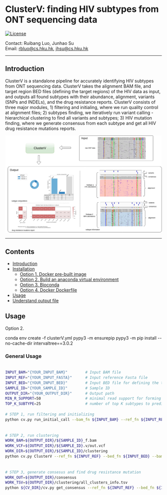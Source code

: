 # ClusterV: finding HIV subtypes from ONT sequencing data

[![License](https://img.shields.io/badge/License-BSD%203--Clause-blue.svg)](https://opensource.org/licenses/BSD-3-Clause) 


Contact: Ruibang Luo, Junhao Su  
Email: rbluo@cs.hku.hk, jhsu@cs.hku.hk  

----

## Introduction
ClusterV is a standalone pipeline for accurately identifying HIV subtypes from ONT sequencing data.  ClusterV takes the alignment BAM file, and target region BED files (defining the target regions) of the HIV data as input, and outputs all found subtypes with their abundance, alignment, variants (SNPs and INDELs), and the drug resistance reports. ClusterV consists of three major modules, 1) filtering and initialing, where we run quality control at alignment files; 2) subtypes finding, we iteratively run variant calling - hierarchical clustering to find all variants and subtypes; 3) HIV mutation finding, where we generate consensus from each subtype and get all HIV drug resistance mutations reports. 

<img src="./docs/github_wf.png" width = "800" alt="ClusterV wf">

---

## Contents

* [Introduction](#introduction)
* [Installation](#installation)
  + [Option 1. Docker pre-built image](#option-1-docker-pre-built-image)
  + [Option 2. Build an anaconda virtual environment](#option-2-build-an-anaconda-virtual-environment)
  + [Option 3. Bioconda](#option-3-bioconda)
  + [Option 4. Docker Dockerfile](#option-4-docker-dockerfile)
* [Usage](#usage)
* [Understand output file](/docs/output.md)


## Usage


Option 2. 

conda env create -f clusterV.yml
pypy3 -m ensurepip
pypy3 -m pip install --no-cache-dir intervaltree==3.0.2

### General Usage

```bash

INPUT_BAM="{YOUR_INPUT_BAM}"        # Input BAM file
INPUT_REF="{YOUR_INPUT_FASTA}"      # Input reference Fasta file
INPUT_BED="{YOUR_INPUT_BED}"        # Input BED file for defining the target region
SAMPLE_ID="{YOUR_SAMPLE_ID}"        # Sample ID
OUTPUT_DIR="{YOUR_OUTPUT_DIR}"      # Output path
MIN_R_SUPPORT=50                    # minimal read support for forming a subtype
TOP_K_SUBTYPE=25                    # number of top K subtypes to predict

# STEP 1, run filtering and initializing
python cv.py run_initial_call --bam_fn ${INPUT_BAM} --ref_fn ${INPUT_REF} --bed_fn ${INPUT_BED} --sample_id ${SAMPLE_ID} --out_dir ${OUTPUT_DIR}


# STEP 2, run clustering
WORK_BAM=${OUTPUT_DIR}/${SAMPLE_ID}_f.bam 
WORK_VCF=${OUTPUT_DIR}/${SAMPLE_ID}.v/out.vcf
WORK_DIR=${OUTPUT_DIR}/${SAMPLE_ID}/clustering
python cv.py ClusterV --ref_fn ${INPUT_REF} --bed_fn ${INPUT_BED} --bam ${WORK_BAM} --vcf ${WORK_VCF} --out_dir ${WORK_DIR} --sample_id ${SAMPLE_ID} --top_k ${TOP_K_SUBTYPE} --n_min_supports ${MIN_R_SUPPORT}


# STEP 3, generate consesus and find drug resistance mutation
WORK_OUT=${OUTPUT_DIR}/consensus
WORK_TSV=${OUTPUT_DIR}/clustering/all_clusters_info.tsv
python ${CV_DIR}/cv.py get_consensus --ref_fn ${INPUT_REF} --bed_fn ${INPUT_BED} --tar_tsv ${WORK_TSV} --out_dir ${WORK_OUT}
```

